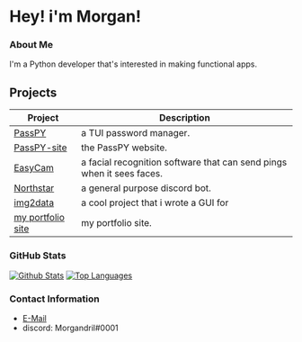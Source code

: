 # Hey! i'm Morgan!

### About Me
I'm a Python developer that's interested in making functional apps.

## Projects
| Project                                                     | Description                                                                    |
|-------------------------------------------------------------|--------------------------------------------------------------------------------|
| [PassPY](https://github.com/PassPY-co/PassPY-main)          | a TUI password manager.                                                        |
| [PassPY-site](https://github.com/Morgandri1/passPy)         | the PassPY website.                                                            |
| [EasyCam](https://github.com/Morgandri1/EasyCam)            | a facial recognition software that can send pings when it sees faces.          |
| [Northstar](https://github.com/Morgandri1/northstar-bot)    | a general purpose discord bot.                                                 |
| [img2data](https://github.com/ArisuUwU/Data2PNG)            | a cool project that i wrote a GUI for                                          |
| [my portfolio site](https://github.com/Morgandri1/portfolio)| my portfolio site.                                                             |

### GitHub Stats

[![Github Stats](https://github-readme-stats.vercel.app/api?username=Morgandri1&show_icons=true&count_private=true&theme=dark)](https://github.com/Morgandri1)
[![Top Languages](https://github-readme-stats.vercel.app/api/top-langs/?username=Morgandri1&layout=compact&langs_count=6&hide=assembly&theme=dark)](https://github.com/Morgandri1)

### Contact Information
- [E-Mail](mailto:morgandri123@gmail.com)
- discord: Morgandril#0001
